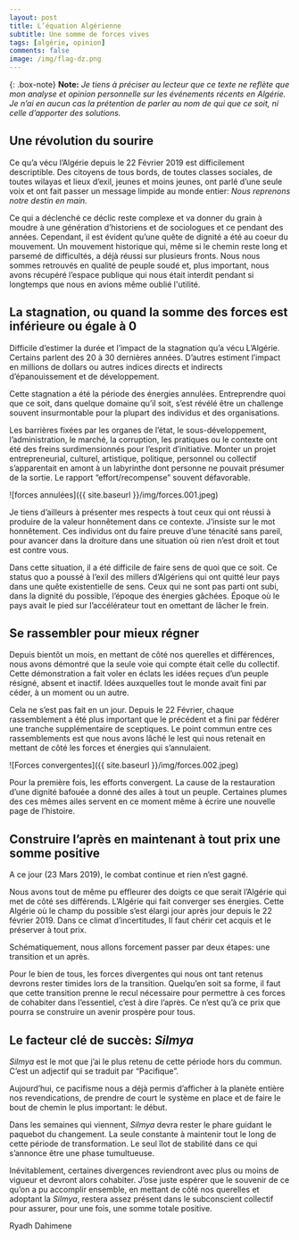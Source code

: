 ```yaml
---
layout: post
title: L’équation Algérienne 
subtitle: Une somme de forces vives
tags: [algérie, opinion]
comments: false
image: /img/flag-dz.png
---
```


{: .box-note}
**Note:**  *Je tiens à préciser au lecteur que ce texte ne reflète que mon analyse et opinion personnelle sur les événements récents en Algérie. Je n’ai en aucun cas la prétention de parler au nom de qui que ce soit, ni celle d’apporter des solutions.*


## Une révolution du sourire

Ce qu’a vécu l’Algérie depuis le 22 Février 2019 est difficilement descriptible. Des citoyens de tous bords, de toutes classes sociales, de toutes wilayas et lieux d’exil, jeunes et moins jeunes, ont parlé d’une seule voix et ont fait passer un message limpide au monde entier: *Nous reprenons notre destin en main*.

Ce qui a déclenché ce déclic reste complexe et va donner du grain à moudre à une génération d’historiens et de sociologues et ce pendant des années. Cependant, il est évident qu’une quête de dignité a été au coeur du mouvement. Un mouvement historique qui, même si le chemin reste long et parsemé de difficultés, a déjà réussi sur plusieurs fronts. 
Nous nous sommes retrouvés en qualité de peuple soudé et, plus important, nous avons récupéré l’espace publique qui nous était interdit pendant si longtemps que nous en avions même oublié l'utilité.

## La stagnation, ou quand la somme des forces est inférieure ou égale à 0 

Difficile d’estimer la durée et l’impact de la stagnation qu’a vécu L’Algérie. Certains parlent des 20 à 30 dernières années. D’autres estiment l’impact en millions de dollars ou autres indices directs et indirects d’épanouissement et de développement.

Cette stagnation a été la période des énergies annulées. Entreprendre quoi que ce soit, dans quelque domaine qu’il soit, s’est révélé être un challenge souvent insurmontable pour la plupart des individus et des organisations.

Les barrières fixées par les organes de l’état, le sous-développement, l’administration, le marché, la corruption, les pratiques ou le contexte ont été des freins surdimensionnés pour l’esprit d’initiative. Monter un projet entrepreneurial, culturel, artistique, politique, personnel ou collectif s’apparentait en amont à un labyrinthe dont personne ne pouvait présumer de la sortie. Le rapport “effort/recompense” souvent défavorable.

![forces annulées]({{ site.baseurl }}/img/forces.001.jpeg)

Je tiens d’ailleurs à présenter mes respects à tout ceux qui ont réussi à produire de la valeur honnêtement dans ce contexte. J’insiste sur le mot honnêtement. 
Ces individus ont du faire preuve d’une ténacité sans pareil, pour avancer dans la droiture dans une situation où rien n’est droit et tout est contre vous.

Dans cette situation, il a été difficile de faire sens de quoi que ce soit. Ce status quo a poussé à l’exil des millers d’Algériens qui ont quitté leur pays dans une quête existentielle de sens. Ceux qui ne sont pas parti ont subi, dans la dignité du possible, l’époque des énergies gâchées. Époque où le pays avait le pied sur l’accélérateur tout en omettant de lâcher le frein.


## Se rassembler pour mieux régner

Depuis bientôt un mois, en mettant de côté nos querelles et différences, nous avons démontré que la seule voie qui compte était celle du collectif. Cette démonstration a fait voler en éclats les idées reçues d’un peuple résigné, absent et inactif. Idées auxquelles tout le monde avait fini par céder, à un moment ou un autre.

Cela ne s’est pas fait en un jour. Depuis le 22 Février, chaque rassemblement a été plus important que le précédent et a fini par fédérer une tranche supplémentaire de sceptiques. Le point commun entre ces rassemblements est que nous avons lâché le lest qui nous retenait en mettant de côté les forces et énergies qui s’annulaient.

![Forces convergentes]({{ site.baseurl }}/img/forces.002.jpeg)

Pour la première fois, les efforts convergent. La cause de la restauration d’une dignité bafouée a donné des ailes à tout un peuple. Certaines plumes des ces mêmes ailes servent en ce moment même à écrire une nouvelle page de l’histoire.

## Construire l’après en maintenant à tout prix une somme positive

A ce jour (23 Mars 2019), le combat continue et rien n’est gagné. 

Nous avons tout de même pu effleurer des doigts ce que serait l’Algérie qui met de côté ses différends. L’Algérie qui fait converger ses énergies. Cette Algérie où le champ du possible s’est élargi jour après jour depuis le 22 février 2019. Dans ce climat d’incertitudes, Il faut chérir cet acquis et le préserver à tout prix. 

Schématiquement, nous allons forcement passer par deux étapes: une transition et un après.

Pour le bien de tous, les forces divergentes qui nous ont tant retenus devrons rester timides lors de la transition. Quelqu’en soit sa forme, il faut que cette transition prenne le recul nécessaire pour permettre à ces forces de cohabiter dans l’essentiel, c’est à dire l’après. Ce n’est qu’à ce prix que pourra se construire un avenir prospère pour tous.



## Le facteur clé de succès: *Silmya*

*Silmya* est le mot que j’ai le plus retenu de cette période hors du commun. C’est un adjectif qui se traduit par “Pacifique”.

Aujourd’hui, ce pacifisme nous a déjà permis d’afficher à la planète entière nos revendications, de prendre de court le système en place et de faire le bout de chemin le plus important: le début. 

Dans les semaines qui viennent, *Silmya* devra rester le phare guidant le paquebot du changement. La seule constante à maintenir tout le long de cette période de transformation. Le seul îlot de stabilité dans ce qui s’annonce être une phase tumultueuse.

Inévitablement, certaines divergences reviendront avec plus ou moins de vigueur et devront alors cohabiter. J’ose juste espérer que le souvenir de ce qu’on a pu accomplir ensemble, en mettant de côté nos querelles et adoptant la *Silmya*, restera assez présent dans le subconscient collectif pour assurer, pour une fois, une somme totale positive.



Ryadh Dahimene